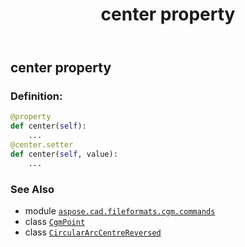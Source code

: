 ﻿---
title: center property
second_title: Aspose.CAD for Python via .NET API References
description: 
type: docs
weight: 60
url: /python-net/aspose.cad.fileformats.cgm.commands/circulararccentrereversed/center/
is_root: false
---

## center property

### Definition:
```python
@property
def center(self):
    ...
@center.setter
def center(self, value):
    ...
```

### See Also
* module [`aspose.cad.fileformats.cgm.commands`](../../)
* class [`CgmPoint`](/cad/python-net/aspose.cad.fileformats.cgm.classes/cgmpoint)
* class [`CircularArcCentreReversed`](/cad/python-net/aspose.cad.fileformats.cgm.commands/circulararccentrereversed)
